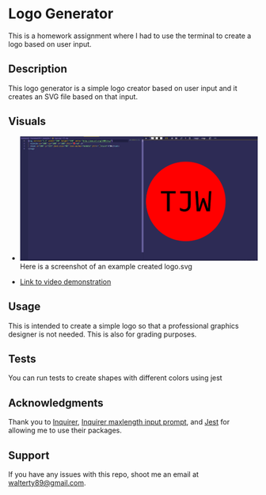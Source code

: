 # Logo Generator
This is a homework assignment where I had to use the terminal to create a logo based on user input.

## Description
This logo generator is a simple logo creator based on user input and it creates an SVG file based on that input. 

## Visuals 
* ![Here is a screenshot](./lib/screenshot.png) Here is a screenshot of an example created logo.svg

* [Link to video demonstration](xxxxx)

## Usage
This is intended to create a simple logo so that a professional graphics designer is not needed. This is also for grading purposes.

## Tests
You can run tests to create shapes with different colors using jest

## Acknowledgments
Thank you to [Inquirer](https://www.npmjs.com/package/inquirer), [Inquirer maxlength input prompt](https://www.npmjs.com/package/inquirer-maxlength-input-prompt), and [Jest](https://www.npmjs.com/package/jest) for allowing me to use their packages.

## Support
If you have any issues with this repo, shoot me an email at walterty89@gmail.com. 